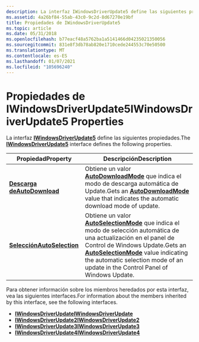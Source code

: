 ```yaml
---
description: La interfaz IWindowsDriverUpdate5 define las siguientes propiedades.
ms.assetid: 4a26bf84-55ab-43c0-9c2d-8d67270e19bf
title: Propiedades de IWindowsDriverUpdate5
ms.topic: article
ms.date: 05/31/2018
ms.openlocfilehash: b77eacf48a5762ba1a5141466d04235021350056
ms.sourcegitcommit: 831e8f3db78ab820e1710cede244553c70e50500
ms.translationtype: MT
ms.contentlocale: es-ES
ms.lasthandoff: 01/07/2021
ms.locfileid: "105696240"
---
```

# <a name="iwindowsdriverupdate5-properties"></a><span data-ttu-id="232a5-103">Propiedades de IWindowsDriverUpdate5</span><span class="sxs-lookup"><span data-stu-id="232a5-103">IWindowsDriverUpdate5 Properties</span></span>

<span data-ttu-id="232a5-104">La interfaz [**IWindowsDriverUpdate5**](/windows/desktop/api/Wuapi/nn-wuapi-iwindowsdriverupdate5) define las siguientes propiedades.</span><span class="sxs-lookup"><span data-stu-id="232a5-104">The [**IWindowsDriverUpdate5**](/windows/desktop/api/Wuapi/nn-wuapi-iwindowsdriverupdate5) interface defines the following properties.</span></span>



| <span data-ttu-id="232a5-105">Propiedad</span><span class="sxs-lookup"><span data-stu-id="232a5-105">Property</span></span>                                                     | <span data-ttu-id="232a5-106">Descripción</span><span class="sxs-lookup"><span data-stu-id="232a5-106">Description</span></span>                                                                                                                                               |
|--------------------------------------------------------------|-----------------------------------------------------------------------------------------------------------------------------------------------------------|
| [<span data-ttu-id="232a5-107">**Descarga de**</span><span class="sxs-lookup"><span data-stu-id="232a5-107">**AutoDownload**</span></span>](/windows/desktop/api/Wuapi/nf-wuapi-iwindowsdriverupdate5-get_autodownload)   | <span data-ttu-id="232a5-108">Obtiene un valor [**AutoDownloadMode**](/windows/win32/api/wuapi/ne-wuapi-autodownloadmode) que indica el modo de descarga automática de Update.</span><span class="sxs-lookup"><span data-stu-id="232a5-108">Gets an [**AutoDownloadMode**](/windows/win32/api/wuapi/ne-wuapi-autodownloadmode) value that indicates the automatic download mode of update.</span></span>                                          |
| [<span data-ttu-id="232a5-109">**Selección**</span><span class="sxs-lookup"><span data-stu-id="232a5-109">**AutoSelection**</span></span>](/windows/desktop/api/Wuapi/nf-wuapi-iwindowsdriverupdate5-get_autoselection) | <span data-ttu-id="232a5-110">Obtiene un valor [**AutoSelectionMode**](/windows/win32/api/wuapi/ne-wuapi-autoselectionmode) que indica el modo de selección automática de una actualización en el panel de Control de Windows Update.</span><span class="sxs-lookup"><span data-stu-id="232a5-110">Gets an [**AutoSelectionMode**](/windows/win32/api/wuapi/ne-wuapi-autoselectionmode) value indicating the automatic selection mode of an update in the Control Panel of Windows Update.</span></span> |



 

<span data-ttu-id="232a5-111">Para obtener información sobre los miembros heredados por esta interfaz, vea las siguientes interfaces.</span><span class="sxs-lookup"><span data-stu-id="232a5-111">For information about the members inherited by this interface, see the following interfaces.</span></span>

-   [<span data-ttu-id="232a5-112">**IWindowsDriverUpdate**</span><span class="sxs-lookup"><span data-stu-id="232a5-112">**IWindowsDriverUpdate**</span></span>](/windows/desktop/api/Wuapi/nn-wuapi-iwindowsdriverupdate)
-   [<span data-ttu-id="232a5-113">**IWindowsDriverUpdate2**</span><span class="sxs-lookup"><span data-stu-id="232a5-113">**IWindowsDriverUpdate2**</span></span>](/windows/desktop/api/Wuapi/nn-wuapi-iwindowsdriverupdate2)
-   [<span data-ttu-id="232a5-114">**IWindowsDriverUpdate3**</span><span class="sxs-lookup"><span data-stu-id="232a5-114">**IWindowsDriverUpdate3**</span></span>](/windows/desktop/api/Wuapi/nn-wuapi-iwindowsdriverupdate3)
-   [<span data-ttu-id="232a5-115">**IWindowsDriverUpdate4**</span><span class="sxs-lookup"><span data-stu-id="232a5-115">**IWindowsDriverUpdate4**</span></span>](/windows/desktop/api/Wuapi/nn-wuapi-iwindowsdriverupdate4)

 

 



